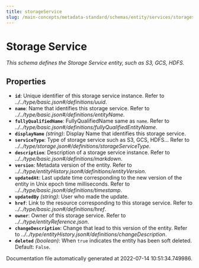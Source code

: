 ```yaml
---
title: storageService
slug: /main-concepts/metadata-standard/schemas/entity/services/storageservice
---
```


# Storage Service

*This schema defines the Storage Service entity, such as S3, GCS, HDFS.*

## Properties

- **`id`**: Unique identifier of this storage service instance. Refer to *../../type/basic.json#/definitions/uuid*.
- **`name`**: Name that identifies this storage service. Refer to *../../type/basic.json#/definitions/entityName*.
- **`fullyQualifiedName`**: FullyQualifiedName same as `name`. Refer to *../../type/basic.json#/definitions/fullyQualifiedEntityName*.
- **`displayName`** *(string)*: Display Name that identifies this storage service.
- **`serviceType`**: Type of storage service such as S3, GCS, HDFS... Refer to *../../type/storage.json#/definitions/storageServiceType*.
- **`description`**: Description of a storage service instance. Refer to *../../type/basic.json#/definitions/markdown*.
- **`version`**: Metadata version of the entity. Refer to *../../type/entityHistory.json#/definitions/entityVersion*.
- **`updatedAt`**: Last update time corresponding to the new version of the entity in Unix epoch time milliseconds. Refer to *../../type/basic.json#/definitions/timestamp*.
- **`updatedBy`** *(string)*: User who made the update.
- **`href`**: Link to the resource corresponding to this storage service. Refer to *../../type/basic.json#/definitions/href*.
- **`owner`**: Owner of this storage service. Refer to *../../type/entityReference.json*.
- **`changeDescription`**: Change that lead to this version of the entity. Refer to *../../type/entityHistory.json#/definitions/changeDescription*.
- **`deleted`** *(boolean)*: When `true` indicates the entity has been soft deleted. Default: `False`.


Documentation file automatically generated at 2022-07-14 10:51:34.749986.
